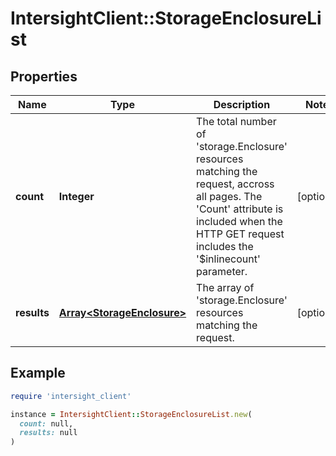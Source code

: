 # IntersightClient::StorageEnclosureList

## Properties

| Name | Type | Description | Notes |
| ---- | ---- | ----------- | ----- |
| **count** | **Integer** | The total number of &#39;storage.Enclosure&#39; resources matching the request, accross all pages. The &#39;Count&#39; attribute is included when the HTTP GET request includes the &#39;$inlinecount&#39; parameter. | [optional] |
| **results** | [**Array&lt;StorageEnclosure&gt;**](StorageEnclosure.md) | The array of &#39;storage.Enclosure&#39; resources matching the request. | [optional] |

## Example

```ruby
require 'intersight_client'

instance = IntersightClient::StorageEnclosureList.new(
  count: null,
  results: null
)
```


